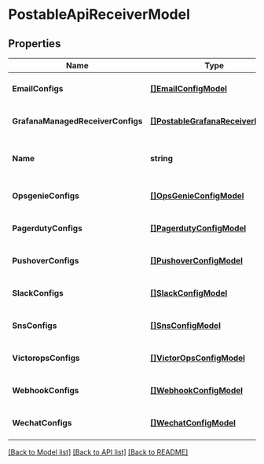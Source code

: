 # PostableApiReceiverModel

## Properties
Name | Type | Description | Notes
------------ | ------------- | ------------- | -------------
**EmailConfigs** | [**[]EmailConfigModel**](EmailConfig.md) |  | [optional] [default to null]
**GrafanaManagedReceiverConfigs** | [**[]PostableGrafanaReceiverModel**](PostableGrafanaReceiver.md) |  | [optional] [default to null]
**Name** | **string** | A unique identifier for this receiver. | [optional] [default to null]
**OpsgenieConfigs** | [**[]OpsGenieConfigModel**](OpsGenieConfig.md) |  | [optional] [default to null]
**PagerdutyConfigs** | [**[]PagerdutyConfigModel**](PagerdutyConfig.md) |  | [optional] [default to null]
**PushoverConfigs** | [**[]PushoverConfigModel**](PushoverConfig.md) |  | [optional] [default to null]
**SlackConfigs** | [**[]SlackConfigModel**](SlackConfig.md) |  | [optional] [default to null]
**SnsConfigs** | [**[]SnsConfigModel**](SNSConfig.md) |  | [optional] [default to null]
**VictoropsConfigs** | [**[]VictorOpsConfigModel**](VictorOpsConfig.md) |  | [optional] [default to null]
**WebhookConfigs** | [**[]WebhookConfigModel**](WebhookConfig.md) |  | [optional] [default to null]
**WechatConfigs** | [**[]WechatConfigModel**](WechatConfig.md) |  | [optional] [default to null]

[[Back to Model list]](../README.md#documentation-for-models) [[Back to API list]](../README.md#documentation-for-api-endpoints) [[Back to README]](../README.md)


